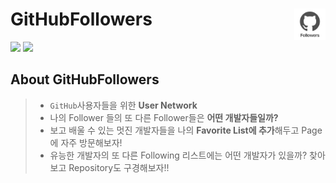 
# GitHubFollowers <img src = "https://github.com/IMSEONGJUN/GitHubFollowers/blob/master/GitHubFollowers/Support/Assets.xcassets/AppIcon.appiconset/Icon.png?raw=true" width = 50 align = right>


[<img src = "https://devimages-cdn.apple.com/app-store/marketing/guidelines/images/badge-download-on-the-app-store.svg">](https://itunes.apple.com/us/app/github-followers/id1497318994?mt=8) [<img src = "https://devimages-cdn.apple.com/app-store/marketing/guidelines/images/badge-download-on-the-app-store-kr.svg">](https://itunes.apple.com/kr/app/github-followers/id1497318994?mt=8)

## About GitHubFollowers
> - `GitHub`사용자들을 위한 **User Network**
> - 나의 Follower 들의 또 다른 Follower들은 **어떤 개발자들일까?**
> - 보고 배울 수 있는 멋진 개발자들을 나의 **Favorite List에 추가**해두고 Page에 자주 방문해보자!
> - 유능한 개발자의 또 다른 Following 리스트에는 어떤 개발자가 있을까? 찾아보고 Repository도 구경해보자!!

